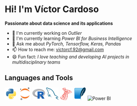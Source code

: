 # Hi! I'm Víctor Cardoso

**Passionate about data science and its applications**

- 🔭 I'm currently working on *Outlier*
- 🌱 I'm currently learning *Power BI for Business Intelligence*
- 💬 Ask me about *PyTorch, Tensorflow, Keras, Pandas*
- 📫 How to reach me: [victorcf.92@gmail.com](mailto:victorcf.92@gmail.com)
- 😄 Fun fact: *I love teaching and developing AI projects in multidisciplinary teams*

## Languages and Tools

<img src="https://raw.githubusercontent.com/devicons/devicon/master/icons/python/python-original.svg" alt="Python" width="40" />
<img src="https://raw.githubusercontent.com/devicons/devicon/master/icons/jupyter/jupyter-original.svg" alt="Jupyter Notebook" width="40" />
<img src="https://raw.githubusercontent.com/devicons/devicon/master/icons/r/r-original.svg" alt="R" width="40" />
<img src="https://raw.githubusercontent.com/devicons/devicon/master/icons/mysql/mysql-original.svg" alt="MySQL" width="40" />
<img src="https://raw.githubusercontent.com/devicons/devicon/master/icons/microsoftsqlserver/microsoftsqlserver-plain.svg" alt="SQL Server" width="40" />
<img src="https://raw.githubusercontent.com/devicons/devicon/master/icons/sqlite/sqlite-original.svg" alt="SQLite" width="40" />
<img src="https://upload.wikimedia.org/wikipedia/commons/c/cf/Power_BI_Logo.svg" alt="Power BI" width="40" />

